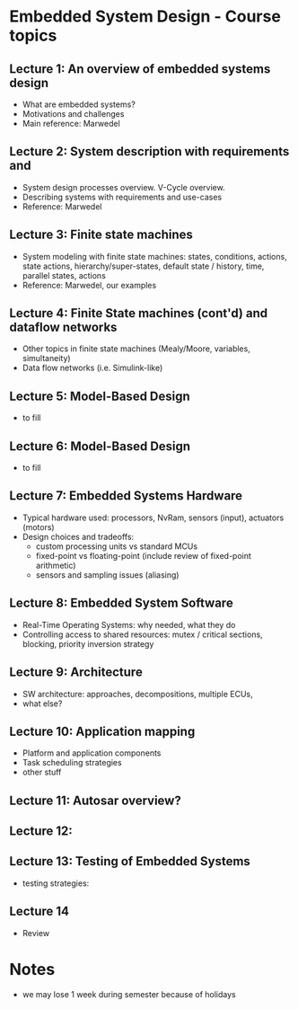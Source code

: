 # Embedded System Design - Course topics

##  Lecture 1: An overview of embedded systems design
- What are embedded systems?
- Motivations and challenges
- Main reference: Marwedel

##  Lecture 2: System description with requirements and  
- System design processes overview. V-Cycle overview.
- Describing systems with requirements and use-cases
- Reference: Marwedel

##  Lecture 3: Finite state machines
- System modeling with finite state machines: states, conditions, actions, state actions, hierarchy/super-states, default state / history, time, parallel states, actions
- Reference: Marwedel, our examples

##  Lecture 4: Finite State machines (cont'd) and dataflow networks
- Other topics in finite state machines (Mealy/Moore, variables, simultaneity)
- Data flow networks (i.e. Simulink-like)

##  Lecture 5: Model-Based Design
- to fill

##  Lecture 6: Model-Based Design
 - to fill

##  Lecture 7: Embedded Systems Hardware
- Typical hardware used: processors, NvRam, sensors (input), actuators (motors)
- Design choices and tradeoffs:
   - custom processing units vs standard MCUs
   - fixed-point vs floating-point (include review of fixed-point arithmetic)
   - sensors and sampling issues (aliasing)

##  Lecture 8: Embedded System Software
- Real-Time Operating Systems: why needed, what they do
- Controlling access to shared resources: mutex / critical sections, blocking, priority inversion strategy

##  Lecture 9: Architecture
- SW architecture: approaches, decompositions, multiple ECUs, 
- what else?

##  Lecture 10: Application mapping
- Platform and application components
- Task scheduling strategies
- other stuff

##  Lecture 11: Autosar overview?

##  Lecture 12:

##  Lecture 13: Testing of Embedded Systems
- testing strategies: 

##  Lecture 14
- Review 

# Notes
- we may lose 1 week during semester because of holidays

